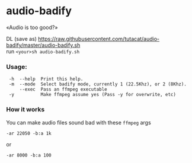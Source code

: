 # audio-badify
«Audio is too good?»

DL (save as) https://raw.githubusercontent.com/tutacat/audio-badify/master/audio-badify.sh<br>
run `<your>sh audio-badify.sh`
### Usage:
````
 -h  --help  Print this help.
 -m  --mode  Select badify mode, currently 1 (22.5Khz), or 2 (8Khz).
     --exec  Pass an ffmpeg executable
 -y          Make ffmpeg assume yes (Pass -y for overwrite, etc)
 ````
### How it works
You can make audio files sound bad with these ```ffmpeg``` args

    -ar 22050 -b:a 1k
    
or

    -ar 8000 -b:a 100


